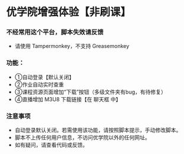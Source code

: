 # 优学院增强体验【非刷课】

### 不经常用这个平台，脚本失效请反馈

* 请使用 Tampermonkey，不支持 Greasemonkey

### 功能：
* ①自动登录【默认关闭】
* ②作业自动实时查重
* ③课程资源页面增加“下载”按钮（多级文件夹有bug，有待修复）
* ④直播增加 M3U8 下载链接【在 聊天框 中】

### 注意事项
* 自动登录默认关闭。若需使用该功能，请按照脚本提示，手动修改脚本。
* 脚本不上传任何用户信息，不访问优学院以外的任何网址。
* 如有疑问，请查看代码或反馈。
